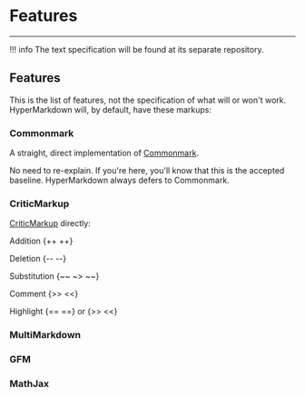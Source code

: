 # Features

---

!!! info
    The text specification will be found at its separate repository.

## Features

This is the list of features, not the specification of what will or won't work. HyperMarkdown will, by default, have these markups:


### Commonmark

A straight, direct implementation of [Commonmark](https://spec.commonmark.org). 

No need to re-explain. If you're here, you'll know that this is the accepted baseline. HyperMarkdown always defers to Commonmark.

### CriticMarkup

[CriticMarkup](http://criticmarkup.com) directly:

Addition {++ ++}

Deletion {-- --}

Substitution {~~ ~> ~~}

Comment {>> <<}

Highlight {== ==} or {>> <<}



### MultiMarkdown



### GFM



### MathJax



